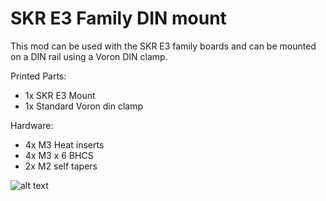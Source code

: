 # SKR E3 Family DIN mount

This mod can be used with the SKR E3 family boards and can be mounted on a DIN rail using a Voron DIN clamp.

Printed Parts:
- 1x SKR E3 Mount
- 1x Standard Voron din clamp

Hardware:
- 4x M3 Heat inserts
- 4x M3 x 6 BHCS
- 2x M2 self tapers

![alt text](https://github.com/PurchenZuPoden/VoronUsers/blob/master/printer_mods/masimplo/SKR_E3_DIN_Mount/01.png?raw=true)
